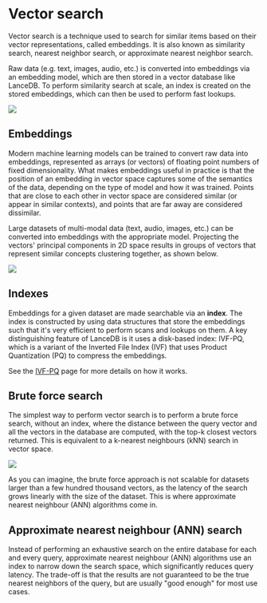 # Vector search

Vector search is a technique used to search for similar items based on their vector representations, called embeddings. It is also known as similarity search, nearest neighbor search, or approximate nearest neighbor search.

Raw data (e.g. text, images, audio, etc.) is converted into embeddings via an embedding model, which are then stored in a vector database like LanceDB. To perform similarity search at scale, an index is created on the stored embeddings, which can then be used to perform fast lookups.

![](../assets/vector-db-basics.png)

## Embeddings

Modern machine learning models can be trained to convert raw data into embeddings, represented as arrays (or vectors) of floating point numbers of fixed dimensionality. What makes embeddings useful in practice is that the position of an embedding in vector space captures some of the semantics of the data, depending on the type of model and how it was trained. Points that are close to each other in vector space are considered similar (or appear in similar contexts), and points that are far away are considered dissimilar.

Large datasets of multi-modal data (text, audio, images, etc.) can be converted into embeddings with the appropriate model. Projecting the vectors' principal components in 2D space results in groups of vectors that represent similar concepts clustering together, as shown below.

![](../assets/embedding_intro.png)

## Indexes

Embeddings for a given dataset are made searchable via an **index**. The index is constructed by using data structures that store the embeddings such that it's very efficient to perform scans and lookups on them. A key distinguishing feature of LanceDB is it uses a disk-based index: IVF-PQ, which is a variant of the Inverted File Index (IVF) that uses Product Quantization (PQ) to compress the embeddings.

See the [IVF-PQ](./index_ivfpq.md) page for more details on how it works.

## Brute force search

The simplest way to perform vector search is to perform a brute force search, without an index, where the distance between the query vector and all the vectors in the database are computed, with the top-k closest vectors returned. This is equivalent to a k-nearest neighbours (kNN) search in vector space.

![](../assets/knn_search.png)

As you can imagine, the brute force approach is not scalable for datasets larger than a few hundred thousand vectors, as the latency of the search grows linearly with the size of the dataset. This is where approximate nearest neighbour (ANN) algorithms come in.

## Approximate nearest neighbour (ANN) search

Instead of performing an exhaustive search on the entire database for each and every query, approximate nearest neighbour (ANN) algorithms use an index to narrow down the search space, which significantly reduces query latency. The trade-off is that the results are not guaranteed to be the true nearest neighbors of the query, but are usually "good enough" for most use cases.
